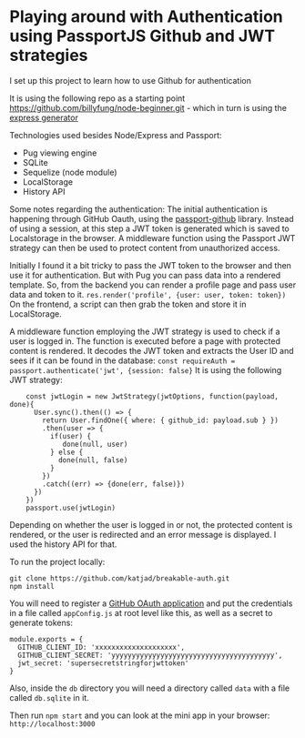 # Playing around with Authentication using PassportJS Github and JWT strategies

I set up this project to learn how to use Github for authentication

It is using the following repo as a starting point https://github.com/billyfung/node-beginner.git - which in turn is using the [express generator](https://expressjs.com/en/starter/generator.html)

Technologies used besides Node/Express and Passport:
- Pug viewing engine
- SQLite
- Sequelize (node module)
- LocalStorage
- History API

Some notes regarding the authentication: The initial authentication is happening through GitHub Oauth, using the [passport-github](https://github.com/jaredhanson/passport-github) library. Instead of using a session, at this step a JWT token is generated which is saved to Localstorage in the browser. A middleware function using the Passport JWT strategy can then be used to protect content from unauthorized access. 

Initially I found it a bit tricky to pass the JWT token to the browser and then use it for authentication. But with Pug you can pass data into a rendered template. So, from the backend you can render a profile page and pass user data and token to it.
```res.render('profile', {user: user, token: token})```
On the frontend, a script can then grab the token and store it in LocalStorage. 

A middleware function employing the JWT strategy is used to check if a user is logged in. The function is executed before a page with protected content is rendered. It decodes the JWT token and extracts the User ID and sees if it can be found in the database:
```const requireAuth = passport.authenticate('jwt', {session: false}```
It is using the following JWT strategy:
```
    const jwtLogin = new JwtStrategy(jwtOptions, function(payload, done){
      User.sync().then(() => {
        return User.findOne({ where: { github_id: payload.sub } })
        .then(user => { 
          if(user) {
             done(null, user) 
          } else {
            done(null, false)
          }
        })
        .catch((err) => {done(err, false)})
      })
    })
    passport.use(jwtLogin)
 ```

Depending on whether the user is logged in or not, the protected content is rendered, or the user is redirected and an error message is displayed. I used the history API for that. 

To run the project locally:

```
git clone https://github.com/katjad/breakable-auth.git
npm install

```

You will need to register a [GitHub OAuth application](https://github.com/settings/developers) and put the credentials in a file called ```appConfig.js``` at root level like this, as well as a secret to generate tokens:
```
module.exports = {
  GITHUB_CLIENT_ID: 'xxxxxxxxxxxxxxxxxxxx',
  GITHUB_CLIENT_SECRET: 'yyyyyyyyyyyyyyyyyyyyyyyyyyyyyyyyyyyyyyyy',
  jwt_secret: 'supersecretstringforjwttoken'
}
```
Also, inside the ```db``` directory you will need a directory called ```data``` with a file called ```db.sqlite``` in it. 

Then run ```npm start``` and you can look at the mini app in your browser: ```http://localhost:3000```


